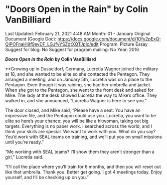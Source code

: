 # "Doors Open in the Rain" by Colin VanBilliard

Last Updated: February 21, 2021 4:48 AM
Month: 01 - January
Original Document (Google Doc): https://docs.google.com/document/d/1Ofy2pExQ-QIPOFnaHl9f9eyDF_LGJfvYSZdtXQTJpIc/edit
Program: Picture Essay
Suggest for blog: No
Suggest for program mailing: No
Year: 2016

***Doors Open in the Rain* by Colin VanBilliard**

**Growing up in Dusseldorf, Germany, Lucretia Wagner joined the military at 18, and she wanted to be elite so she contacted the Pentagon. They arranged a meeting, and on January 5th, Lucretia was on a place to the Pentagon. Even though it was raining, she had her umbrella and jacket. When she got to the Pentagon, she went to the front desk and asked for Mike. The lady at the desk showed Lucretia the way to Mike’s office. They walked in, and she announced, “Lucretia Wagner is here to see you.”

The door closed, and Mike said, “Please have a seat. You have an impressive file, and the Pentagon could use you. Lucretia, you want to be elite so here’s your chance: you will be like a hitwoman, taking out big targets. Everything is no paper work. I searched across the world, and I think your skills are special. We want to work with you. What do you say? You’d work with SEAL teams on training, and we’ll put you on small missions until you’re ready.”

“Me working with SEAL teams? I’ll show them they aren’t stronger than a girl,” Lucretia said.

“I’ll call the place where you’ll train for 6 months, and then you will reset out like that umbrella. Thank you. Better get going. I got 4 meetings today. Enjoy yourself, and I’ll be checking up on you.”